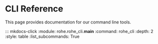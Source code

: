 # CLI Reference

This page provides documentation for our command line tools.

::: mkdocs-click
   :module: rohe.rohe_cli.__main__
   :command: rohe_cli
   :depth: 2
   :style: table
   :list_subcommands: True
